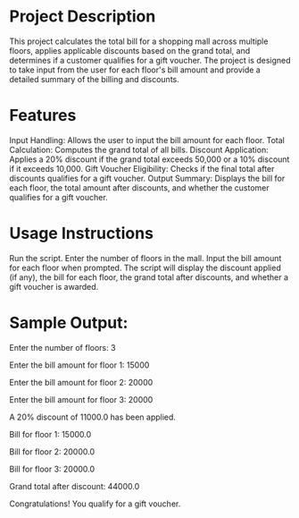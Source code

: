 # Project Description
This project calculates the total bill for a shopping mall across multiple floors, applies applicable discounts based on the grand total, and determines if a customer qualifies for a gift voucher. The project is designed to take input from the user for each floor's bill amount and provide a detailed summary of the billing and discounts.

# Features
Input Handling: Allows the user to input the bill amount for each floor. 
Total Calculation: Computes the grand total of all bills.
Discount Application: Applies a 20% discount if the grand total exceeds 50,000 or a 10% discount if it exceeds 10,000.
Gift Voucher Eligibility: Checks if the final total after discounts qualifies for a gift voucher.
Output Summary: Displays the bill for each floor, the total amount after discounts, and whether the customer qualifies for a gift voucher.

# Usage Instructions
Run the script.
Enter the number of floors in the mall.
Input the bill amount for each floor when prompted.
The script will display the discount applied (if any), the bill for each floor, the grand total after discounts, and whether a gift voucher is awarded.

# Sample Output:
Enter the number of floors: 3

Enter the bill amount for floor 1: 15000

Enter the bill amount for floor 2: 20000

Enter the bill amount for floor 3: 20000

A 20% discount of 11000.0 has been applied.

Bill for floor 1: 15000.0

Bill for floor 2: 20000.0

Bill for floor 3: 20000.0

Grand total after discount: 44000.0

Congratulations! You qualify for a gift voucher.
